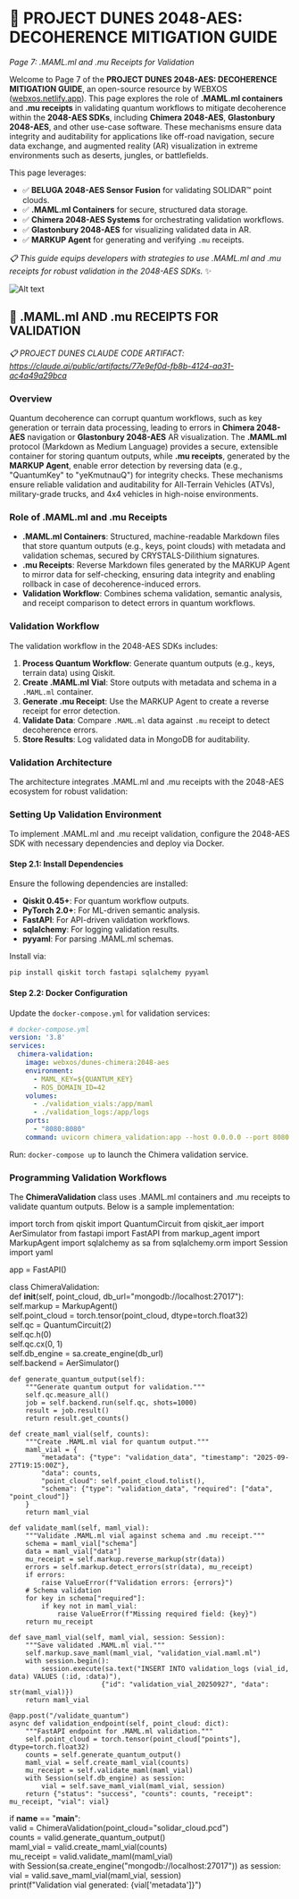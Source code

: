 # 🐪 PROJECT DUNES 2048-AES: DECOHERENCE MITIGATION GUIDE  
*Page 7: .MAML.ml and .mu Receipts for Validation*  

Welcome to Page 7 of the **PROJECT DUNES 2048-AES: DECOHERENCE MITIGATION GUIDE**, an open-source resource by WEBXOS ([webxos.netlify.app](https://webxos.netlify.app)). This page explores the role of **.MAML.ml containers** and **.mu receipts** in validating quantum workflows to mitigate decoherence within the **2048-AES SDKs**, including **Chimera 2048-AES**, **Glastonbury 2048-AES**, and other use-case software. These mechanisms ensure data integrity and auditability for applications like off-road navigation, secure data exchange, and augmented reality (AR) visualization in extreme environments such as deserts, jungles, or battlefields.  

This page leverages:  
- ✅ **BELUGA 2048-AES Sensor Fusion** for validating SOLIDAR™ point clouds.  
- ✅ **.MAML.ml Containers** for secure, structured data storage.  
- ✅ **Chimera 2048-AES Systems** for orchestrating validation workflows.  
- ✅ **Glastonbury 2048-AES** for visualizing validated data in AR.  
- ✅ **MARKUP Agent** for generating and verifying `.mu` receipts.  

*📋 This guide equips developers with strategies to use .MAML.ml and .mu receipts for robust validation in the 2048-AES SDKs.* ✨  

![Alt text](./dunes-maml-validation.jpeg)  

## 🐪 .MAML.ml AND .mu RECEIPTS FOR VALIDATION  

*📋 PROJECT DUNES CLAUDE CODE ARTIFACT: https://claude.ai/public/artifacts/77e9ef0d-fb8b-4124-aa31-ac4a49a29bca*  

### Overview  
Quantum decoherence can corrupt quantum workflows, such as key generation or terrain data processing, leading to errors in **Chimera 2048-AES** navigation or **Glastonbury 2048-AES** AR visualization. The **.MAML.ml** protocol (Markdown as Medium Language) provides a secure, extensible container for storing quantum outputs, while **.mu receipts**, generated by the **MARKUP Agent**, enable error detection by reversing data (e.g., "QuantumKey" to "yeKmutnauQ") for integrity checks. These mechanisms ensure reliable validation and auditability for All-Terrain Vehicles (ATVs), military-grade trucks, and 4x4 vehicles in high-noise environments.  

### Role of .MAML.ml and .mu Receipts  
- **.MAML.ml Containers**: Structured, machine-readable Markdown files that store quantum outputs (e.g., keys, point clouds) with metadata and validation schemas, secured by CRYSTALS-Dilithium signatures.  
- **.mu Receipts**: Reverse Markdown files generated by the MARKUP Agent to mirror data for self-checking, ensuring data integrity and enabling rollback in case of decoherence-induced errors.  
- **Validation Workflow**: Combines schema validation, semantic analysis, and receipt comparison to detect errors in quantum workflows.  

### Validation Workflow  
The validation workflow in the 2048-AES SDKs includes:  
1. **Process Quantum Workflow**: Generate quantum outputs (e.g., keys, terrain data) using Qiskit.  
2. **Create .MAML.ml Vial**: Store outputs with metadata and schema in a `.MAML.ml` container.  
3. **Generate .mu Receipt**: Use the MARKUP Agent to create a reverse receipt for error detection.  
4. **Validate Data**: Compare `.MAML.ml` data against `.mu` receipt to detect decoherence errors.  
5. **Store Results**: Log validated data in MongoDB for auditability.  

### Validation Architecture  
The architecture integrates .MAML.ml and .mu receipts with the 2048-AES ecosystem for robust validation:  

### Setting Up Validation Environment  
To implement .MAML.ml and .mu receipt validation, configure the 2048-AES SDK with necessary dependencies and deploy via Docker.  

#### Step 2.1: Install Dependencies  
Ensure the following dependencies are installed:  
- **Qiskit 0.45+**: For quantum workflow outputs.  
- **PyTorch 2.0+**: For ML-driven semantic analysis.  
- **FastAPI**: For API-driven validation workflows.  
- **sqlalchemy**: For logging validation results.  
- **pyyaml**: For parsing .MAML.ml schemas.  

Install via:  
```bash  
pip install qiskit torch fastapi sqlalchemy pyyaml  
```  

#### Step 2.2: Docker Configuration  
Update the `docker-compose.yml` for validation services:  
```yaml  
# docker-compose.yml  
version: '3.8'  
services:  
  chimera-validation:  
    image: webxos/dunes-chimera:2048-aes  
    environment:  
      - MAML_KEY=${QUANTUM_KEY}  
      - ROS_DOMAIN_ID=42  
    volumes:  
      - ./validation_vials:/app/maml  
      - ./validation_logs:/app/logs  
    ports:  
      - "8080:8080"  
    command: uvicorn chimera_validation:app --host 0.0.0.0 --port 8080  
```  
Run: `docker-compose up` to launch the Chimera validation service.  

### Programming Validation Workflows  
The **ChimeraValidation** class uses .MAML.ml containers and .mu receipts to validate quantum outputs. Below is a sample implementation:  

<xaiArtifact artifact_id="7819fd80-ea4b-472e-b203-bf42ac2e6149" artifact_version_id="c226b222-0f9a-4aab-868c-4d3de75fffa8" title="chimera_validation.py" contentType="text/python">  
import torch  
from qiskit import QuantumCircuit  
from qiskit_aer import AerSimulator  
from fastapi import FastAPI  
from markup_agent import MarkupAgent  
import sqlalchemy as sa  
from sqlalchemy.orm import Session  
import yaml  

app = FastAPI()  

class ChimeraValidation:  
    def __init__(self, point_cloud, db_url="mongodb://localhost:27017"):  
        self.markup = MarkupAgent()  
        self.point_cloud = torch.tensor(point_cloud, dtype=torch.float32)  
        self.qc = QuantumCircuit(2)  
        self.qc.h(0)  
        self.qc.cx(0, 1)  
        self.db_engine = sa.create_engine(db_url)  
        self.backend = AerSimulator()  

    def generate_quantum_output(self):  
        """Generate quantum output for validation."""  
        self.qc.measure_all()  
        job = self.backend.run(self.qc, shots=1000)  
        result = job.result()  
        return result.get_counts()  

    def create_maml_vial(self, counts):  
        """Create .MAML.ml vial for quantum output."""  
        maml_vial = {  
            "metadata": {"type": "validation_data", "timestamp": "2025-09-27T19:15:00Z"},  
            "data": counts,  
            "point_cloud": self.point_cloud.tolist(),  
            "schema": {"type": "validation_data", "required": ["data", "point_cloud"]}  
        }  
        return maml_vial  

    def validate_maml(self, maml_vial):  
        """Validate .MAML.ml vial against schema and .mu receipt."""  
        schema = maml_vial["schema"]  
        data = maml_vial["data"]  
        mu_receipt = self.markup.reverse_markup(str(data))  
        errors = self.markup.detect_errors(str(data), mu_receipt)  
        if errors:  
            raise ValueError(f"Validation errors: {errors}")  
        # Schema validation  
        for key in schema["required"]:  
            if key not in maml_vial:  
                raise ValueError(f"Missing required field: {key}")  
        return mu_receipt  

    def save_maml_vial(self, maml_vial, session: Session):  
        """Save validated .MAML.ml vial."""  
        self.markup.save_maml(maml_vial, "validation_vial.maml.ml")  
        with session.begin():  
            session.execute(sa.text("INSERT INTO validation_logs (vial_id, data) VALUES (:id, :data)"),  
                           {"id": "validation_vial_20250927", "data": str(maml_vial)})  
        return maml_vial  

    @app.post("/validate_quantum")  
    async def validation_endpoint(self, point_cloud: dict):  
        """FastAPI endpoint for .MAML.ml validation."""  
        self.point_cloud = torch.tensor(point_cloud["points"], dtype=torch.float32)  
        counts = self.generate_quantum_output()  
        maml_vial = self.create_maml_vial(counts)  
        mu_receipt = self.validate_maml(maml_vial)  
        with Session(self.db_engine) as session:  
            vial = self.save_maml_vial(maml_vial, session)  
        return {"status": "success", "counts": counts, "receipt": mu_receipt, "vial": vial}  

if __name__ == "__main__":  
    valid = ChimeraValidation(point_cloud="solidar_cloud.pcd")  
    counts = valid.generate_quantum_output()  
    maml_vial = valid.create_maml_vial(counts)  
    mu_receipt = valid.validate_maml(maml_vial)  
    with Session(sa.create_engine("mongodb://localhost:27017")) as session:  
        vial = valid.save_maml_vial(maml_vial, session)  
    print(f"Validation vial generated: {vial['metadata']}")
